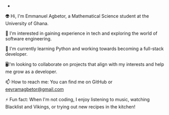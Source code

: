 -
👽 Hi, I'm Emmanuel Agbetor, a Mathematical Science student at the University of Ghana.

👀 I'm interested in gaining experience in tech and exploring the world of software engineering.

🌱 I'm currently learning Python and working towards becoming a full-stack developer.

🖥I'm looking to collaborate on projects that align with my interests and help me grow as a developer.

📫 How to reach me: You can find me on GitHub or eeyramagbetor@gmail.com

⚡ Fun fact: When I'm not coding, I enjoy listening to music, watching Blacklist and Vikings, or trying out new recipes in the kitchen!


<!---
aee4/aee4 is a ✨ special ✨ repository because its `README.md` (this file) appears on your GitHub profile.
You can click the Preview link to take a look at your changes.
--->
